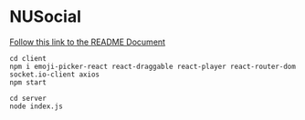 # NUSocial

[Follow this link to the README Document](https://docs.google.com/document/d/1IJQ_--lYs1CFc_PG3hWkCoFHuZnktSOG3GNSxB0Mi2A/edit?usp=sharing)

```
cd client
npm i emoji-picker-react react-draggable react-player react-router-dom socket.io-client axios
npm start

cd server
node index.js
```
